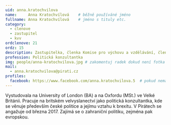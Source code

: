 ```yaml
---
uid: anna.kratochvilova
name:     Anna Kratochvílová  	# běžně používáné jméno
fullname: Anna Kratochvílová  	# jméno s tituly etc.
category:
  - clenove
  - zastupitel
  - kvv
ordclenove: 21
ordz: 15
description: Zastupitelka, členka Komise pro výchovu a vzdělávání, členka místního sdružení # zobrazuje se v lide
profession: Politická konzultantka
img: people/anna-kratochvilova.jpg # zakomentuj radek dokud není fotka
mail:
  - anna.kratochvilova@pirati.cz
profiles:
  facebook: https://www.facebook.com/anna.kratochvilova.5  # pokud nema, staci smazat tuto radku
---
```

Vystudovala na University of London (BA) a na Oxfordu (MSt.) ve Velké Británii. Pracuje na britském velvyslanectví jako politická konzultantka, kde se věnuje především české politice a jejímu vztahu k brexitu. V Pirátech se angažuje od března 2017. Zajímá se o zahraniční politiku, zejména pak evropskou.  

